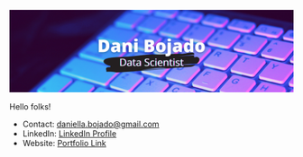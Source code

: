 [![Header](images/dbojado_banner.png "Header")](https://danibojado.com/)

Hello folks!
- Contact: daniella.bojado@gmail.com
- LinkedIn: [LinkedIn Profile](https://www.linkedin.com/in/daniella-b-a99633ab/) 
- Website: [Portfolio Link](https://danibojado.com/) 
